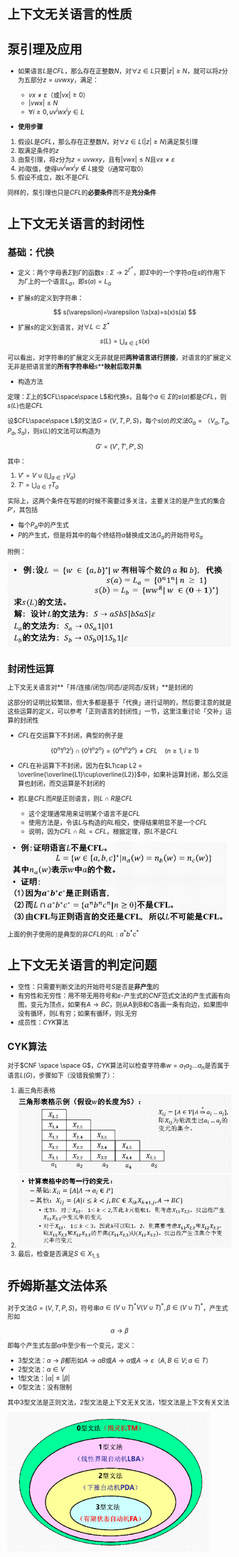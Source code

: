 # 上下文无关语言的性质

# 泵引理及应用

* 如果语言$L$是$CFL$，那么存在正整数$N$，对$\forall z \in L$只要$\vert z\vert \geq N$，就可以将$z$分为五部分$z=uvwxy$，满足：

  * $vx\neq \varepsilon$（或$\vert vx\vert \ge 0$）
  * $\vert vwx \vert \leq N$
  * $\forall i \geq 0, uv^iwx^iy\in L$

* **使用步骤**

1. 假设$L$是$CFL$，那么存在正整数$N$，对$\forall z \in L(\vert z\vert \geq N )$满足泵引理
2. 取满足条件的$z$​
3. 由泵引理，将$z$分为$z=uvwxy$，且有$\vert vwx \vert \leq N$且$vx\neq \varepsilon$​
4. 对$i$取值，使得$uv^iwx^iy\notin L$​接受（$i$通常可取0）
5. 假设不成立，故$L$不是$CFL$​

同样的，泵引理也只是$CFL$的**必要条件**而不是**充分条件**

# 上下文无关语言的封闭性

## 基础：代换

* 定义：两个字母表$\Sigma$到$\Gamma$的函数$s:\Sigma \rightarrow 2^{\Gamma^*}$，即$\Sigma$中的一个字符$a$在$s$的作用下为$\Gamma$上的一个语言$L_a$，即$s(a)=L_a$​
* 扩展$s$的定义到字符串：

  $$
  s(\varepsilon)=\varepsilon \\s(xa)=s(x)s(a)
  $$
* 扩展$s$的定义到语言，对$\forall L \subset \Sigma^*$  

  $$
  s(L)=\bigcup_{x\in L}s(x)
  $$

可以看出，对字符串的扩展定义无非就是把**两种语言进行拼接**，对语言的扩展定义无非是把语言里的**所有字符串经**$s$**​**映射后取并集**

* 构造方法

定理：$\Sigma$上的$CFL\space\space L$和代换$s$，且每个$a\in \Sigma$的$s(a)$都是$CFL$，则$s(L)$也是$CFL$​

设$CFL\space\space L$的文法$G=(V,T,P,S)$，每个$s(a)的文法G_a=（V_a,T_a,P_a,S_a)$，则$s(L)$的文法可以构造为

$$
G'=(V',T',P',S)
$$

其中：

1. $V'=V\cup (\bigcup_{a\in T}V_a)$
2. $T'=\bigcup_{a\in T}T_a$

实际上，这两个条件在写题的时候不需要过多关注，主要关注的是产生式的集合$P'$，其包括

* 每个$P_a$中的产生式
* $P$的产生式，但是将其中的每个终结符$a$替换成文法$G_a$的开始符号$S_a$

附例：

<img src="assets/1683768956971-20230511093621-nbu0p01.png" alt="1683768956971" style="zoom: 80%;" />​

## 封闭性运算

上下文无关语言对**「并/连接/闭包/同态/逆同态/反转」**是封闭的

这部分的证明比较繁琐，但大多都是基于「代换」进行证明的，然后要注意的就是这些运算的定义，可以参考「正则语言的封闭性」一节，这里注重讨论「交补」运算的封闭性

* $CFL$在交运算下不封闭，典型的例子是

  $$
  \{0^n1^n2^i\}\cap\{0^i1^n2^n\}=\{0^n1^n2^n\}\neq CFL\quad(n\geq 1,i\geq1)
  $$
* $CFL$在补运算下不封闭，因为在$L1\cap L2 = \overline{\overline{L1}\cup\overline{L2}}$中，如果补运算封闭，那么交运算也封闭，而交运算是不封闭的
* 若$L$是$CFL$而$R$是正则语言，则$L\cap R$是$CFL$​

  * 这个定理通常用来证明某个语言不是$CFL$​
  * 使用方法是，令该$L$与构造的$RL$相交，使得结果明显不是一个$CFL$
  * 说明，因为$CFL\cap RL =CFL$，根据定理，原$L$不是$CFL$​

<img src="assets/1683770142318-20230511095553-eutkib8.png" alt="1683770142318" style="zoom: 50%;" />​

上面的例子使用的是典型的非$CFL$的$RL:a^*b^*c^*$  

# 上下文无关语言的判定问题

* 空性：只需要判断文法的开始符号$S$是否是**非产生**的
* 有穷性和无穷性：用不带无用符号和$\varepsilon$-产生式的$CNF$范式文法的产生式画有向图，变元为顶点，如果有$A\rightarrow BC$，则从A到B和C各画一条有向边，如果图中没有循环，则$L$有穷；如果有循环，则$L$无穷
* 成员性：$CYK$算法

## CYK算法

对于$CNF \space \space G$，$CYK$算法可以检查字符串$w=a_1a_2...a_n$是否属于语言$L(G)$，步骤如下（没错我偷懒了）：

1. 画三角形表格  
    													<img src="assets/1683771570544-20230511101956-08kb9ou.png" alt="1683771570544" style="zoom:67%;" />
2. <img src="assets/1683771578139-20230511102013-6zuse35.png" alt="1683771578139" style="zoom:67%;" />
3. 最后，检查是否满足$S\in X_{1,5}$

# 乔姆斯基文法体系

对于文法$G=(V,T,P,S)$，符号串$\alpha \in (V\cup T)^*V(V\cup T)^*,\beta \in (V\cup T)^*$，产生式形如

$$
\alpha \rightarrow \beta
$$

即每个产生式左部$\alpha$中至少有一个变元，定义：

* 3型文法：$\alpha \rightarrow \beta$都形如$A\rightarrow aB$或$A\rightarrow a$或$A\rightarrow \varepsilon$（$A,B\in V;a\in T$​）
* 2型文法：$\alpha \in V$​
* 1型文法：$\vert \alpha \vert \leq \vert \beta \vert$​
* 0型文法：没有限制

其中3型文法是正则文法，2型文法是上下文无关文法，1型文法是上下文有关文法

<img src="assets/image-20230511101227-j6yxpq1.png" alt="image" style="zoom: 67%;" />​
